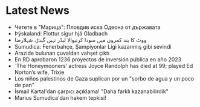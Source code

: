 # Latest News
-  Четете в "Марица": Пловдив иска Одеона от държавата
-  Þýskaland: Flottur sigur hjá Gladbach
-  ووٹ کا بند کمروں میں سودا کرنیوالا لیڈر نہیں گیدڑ، شہلارضا
-  Sumudica: Fenerbahçe, Şampiyonlar Ligi kazanmış gibi sevindi
-  Arazide bulunan çuvaldan vahşet çıktı
-  En RD aprobaron 1236 proyectos de inversión pública en año 2023
-  `The Honeymooners’ actress Joyce Randolph has died at 99; played Ed Norton’s wife, Trixie
-  Los niños palestinos de Gaza suplican por un "sorbo de agua y un poco de pan"
-  İsmail Kartal'dan çarpıcı açıklama! "Daha farklı kazanabilirdik"
-  Marius Sumudica'dan hakem tepkisi!
